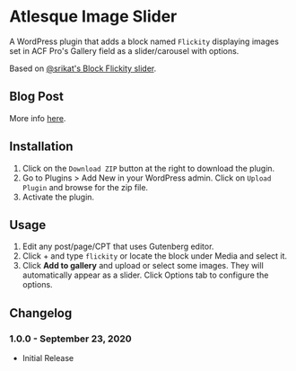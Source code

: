 # Atlesque Image Slider

A WordPress plugin that adds a block named `Flickity` displaying images set in ACF Pro's Gallery field as a slider/carousel with options.

Based on [@srikat's Block Flickity slider](https://github.com/srikat/block-flickity).

## Blog Post ##

More info [here](https://wpdevdesign.com/building-a-custom-gutenberg-block-flickity-using-acf-pro/).

## Installation ##

1. Click on the `Download ZIP` button at the right to download the plugin.
2. Go to Plugins > Add New in your WordPress admin. Click on `Upload Plugin` and browse for the zip file.
3. Activate the plugin.

## Usage ##

1. Edit any post/page/CPT that uses Gutenberg editor.
2. Click + and type `flickity` or locate the block under Media and select it.
3. Click **Add to gallery** and upload or select some images. They will automatically appear as a slider. Click Options tab to configure the options.

## Changelog ##

### 1.0.0 - September 23, 2020 ###
* Initial Release
